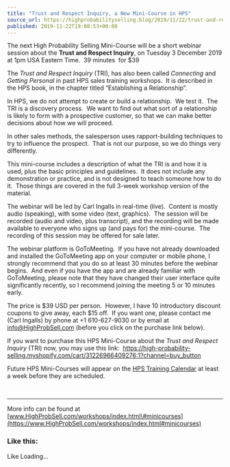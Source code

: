 ```yaml
---
title: "Trust and Respect Inquiry, a New Mini-Course in HPS"
source_url: https://highprobabilityselling.blog/2019/11/22/trust-and-respect-inquiry-a-new-mini-course-in-hps
published: 2019-11-22T19:08:53+00:00
---
```

The next High Probability Selling Mini\-Course will be a short webinar session about the **Trust and Respect Inquiry**, on Tuesday 3 December 2019 at 1pm USA Eastern Time.  39 minutes  for $39


The *Trust and Respect Inquiry* (TRI), has also been called *Connecting* and *Getting Personal* in past HPS sales training workshops.  It is described in the HPS book, in the chapter titled “Establishing a Relationship”.


In HPS, we do not attempt to create or build a relationship.  We test it.  The TRI is a discovery process.  We want to find out what sort of a relationship is likely to form with a prospective customer, so that we can make better decisions about how we will proceed.


In other sales methods, the salesperson uses rapport\-building techniques to try to influence the prospect.  That is not our purpose, so we do things very differently.


This mini\-course includes a description of what the TRI is and how it is used, plus the basic principles and guidelines.  It does not include any demonstration or practice, and is not designed to teach someone how to do it.  Those things are covered in the full 3\-week workshop version of the material.


The webinar will be led by Carl Ingalls in real\-time (live).  Content is mostly audio (speaking), with some video (text, graphics).  The session will be recorded (audio and video, plus transcript), and the recording will be made available to everyone who signs up (and pays for) the mini\-course.  The recording of this session may be offered for sale later.


The webinar platform is GoToMeeting.  If you have not already downloaded and installed the GoToMeeting app on your computer or mobile phone, I strongly recommend that you do so at least 30 minutes before the webinar begins.  And even if you have the app and are already familiar with GoToMeeting, please note that they have changed their user interface quite significantly recently, so I recommend joining the meeting 5 or 10 minutes early.


The price is $39 USD per person.  However, I have 10 introductory discount coupons to give away, each $15 off.  If you want one, please contact me (Carl Ingalls) by phone at \+1 610\-627\-9030 or by email at [info@HighProbSell.com](mailto:info@HighProbSell.com) (before you click on the purchase link below).


If you want to purchase this HPS Mini\-Course about the *Trust and Respect Inquiry* (TRI) now, you may use this link:  [https://high\-probability\-selling.myshopify.com/cart/31226966409276:1?channel\=buy\_button](https://high-probability-selling.myshopify.com/cart/31226966409276:1?channel=buy_button)


Future HPS Mini\-Courses will appear on the [HPS Training Calendar](https://www.highprobsell.com/workshops/index.html#calendar) at least a week before they are scheduled.


 




---


More info can be found at [www.HighProbSell.com/workshops/index.html\#minicourses](https://www.HighProbSell.com/workshops/index.html#minicourses)


### Like this:

Like Loading...
